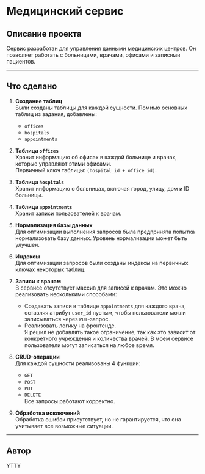 # Медицинский сервис

## Описание проекта

Сервис разработан для управления данными медицинских центров. Он позволяет работать с больницами, врачами, офисами и записями пациентов.

---

## Что сделано

1. **Создание таблиц**  
   Были созданы таблицы для каждой сущности. Помимо основных таблиц из задания, добавлены:
   - `offices`
   - `hospitals`
   - `appointments`

2. **Таблица `offices`**  
   Хранит информацию об офисах в каждой больнице и врачах, которые управляют этими офисами.  
   Первичный ключ таблицы: `(hospital_id + office_id)`.

3. **Таблица `hospitals`**  
   Хранит информацию о больницах, включая город, улицу, дом и ID больницы.

4. **Таблица `appointments`**  
   Хранит записи пользователей к врачам.

5. **Нормализация базы данных**  
   Для оптимизации выполнения запросов была предпринята попытка нормализовать базу данных. Уровень нормализации может быть улучшен.

6. **Индексы**  
   Для оптимизации запросов были созданы индексы на первичных ключах некоторых таблиц.

7. **Записи к врачам**  
   В сервисе отсутствует массив для записей к врачам. Это можно реализовать несколькими способами:
   - Создавать записи в таблице `appointments` для каждого врача, оставляя атрибут `user_id` пустым, чтобы пользователи могли записываться через `PUT`-запрос.
   - Реализовать логику на фронтенде.  
   Я решил не добавлять такое ограничение, так как это зависит от конкретного учреждения и количества врачей. В моем сервисе пользователи могут записаться на любое время.

8. **CRUD-операции**  
   Для каждой сущности реализованы 4 функции:
   - `GET`
   - `POST`
   - `PUT`
   - `DELETE`  
   Все запросы работают корректно.

9. **Обработка исключений**  
   Обработка ошибок присутствует, но не гарантируется, что она учитывает все возможные ситуации.

---

## Автор

YTTY
